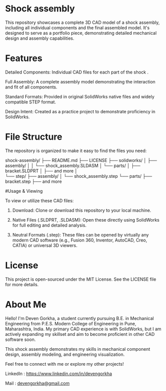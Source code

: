 # Shock assembly

This repository showcases a complete 3D CAD model of a shock assembly, including all individual components and the final assembled model. It's designed to serve as a portfolio piece, demonstrating detailed mechanical design and assembly capabilities.

# Features

Detailed Components: Individual CAD files for each part of the shock .

Full Assembly: A complete assembly model demonstrating the interaction and fit of all components.

Standard Formats: Provided in original SolidWorks native files and widely compatible STEP format.

Design Intent: Created as a practice project to demonstrate proficiency in SolidWorks. 

# File Structure

The repository is organized to make it easy to find the files you need:

shock-assembly/
├── README.md
├── LICENSE
├── solidworks/
│   ├── assembly/
│   │   └── shock_assembly.SLDASM
│   └── parts/
│       ├── bracket.SLDPRT
│       ├── and more
│           
└── step/
    ├── assembly/
    │   └── shock_assembly.step
    └── parts/
        ├── bracket.step
        ├── and more

#Usage & Viewing

To view or utilize these CAD files:

1. Download: Clone or download this repository to your local machine.

2. Native Files (.SLDPRT, .SLDASM): Open these directly using SolidWorks for full editing and detailed analysis.

3. Neutral Formats (.step): These files can be opened by virtually any modern CAD software (e.g., Fusion 360, Inventor, AutoCAD, Creo, CATIA) or universal 3D viewers.

# License

This project is open-sourced under the MIT License. See the LICENSE file for more details.

# About Me

Hello! I'm Deven Gorkha, a student currently pursuing B.E. in Mechanical Engineering from P.E.S. Modern College of Engineering in Pune, Maharashtra, India. My primary CAD experience is with SolidWorks, but I am actively expanding my skillset and aim to become proficient in other CAD software soon.

This shock assembly demonstrates my skills in mechanical component design, assembly modeling, and engineering visualization.

Feel free to connect with me or explore my other projects!

LinkedIn : https://www.linkedin.com/in/devengorkha

Mail : devengorkha@gmail.com